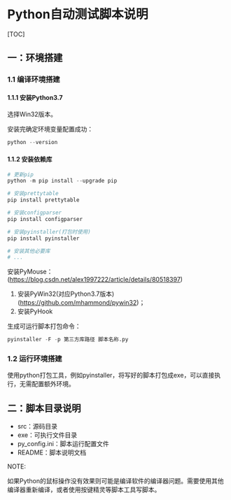 # Python自动测试脚本说明

[TOC]

## 一：环境搭建

### 1.1 编译环境搭建

#### 1.1.1 安装Python3.7

选择Win32版本。

安装完确定环境变量配置成功：

```python
python --version
```

#### 1.1.2 安装依赖库

```python
# 更新pip
python -m pip install --upgrade pip

# 安装prettytable
pip install prettytable

# 安装configparser
pip install configparser

# 安装pyinstaller(打包时使用)
pip install pyinstaller

# 安装其他必要库
# ...
```

安装PyMouse：(https://blog.csdn.net/alex1997222/article/details/80518397)

1. 安装PyWin32(对应Python3.7版本)(https://github.com/mhammond/pywin32)；
2. 安装PyHook

生成可运行脚本打包命令：

```python
pyinstaller -F -p 第三方库路径 脚本名称.py
```

### 1.2 运行环境搭建

使用python打包工具，例如pyinstaller，将写好的脚本打包成exe，可以直接执行，无需配置额外环境。



## 二：脚本目录说明

- src：源码目录
- exe：可执行文件目录
- py_config.ini：脚本运行配置文件
- README：脚本说明文档





NOTE:

如果Python的鼠标操作没有效果则可能是编译软件的编译器问题。需要使用其他编译器重新编译，或者使用按键精灵等脚本工具写脚本。

